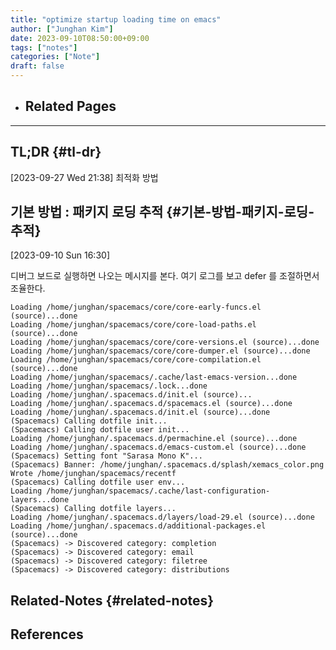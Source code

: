 ```yaml
---
title: "optimize startup loading time on emacs"
author: ["Junghan Kim"]
date: 2023-09-10T08:50:00+09:00
tags: ["notes"]
categories: ["Note"]
draft: false
---
```


-   Related Pages
    -

---


## TL;DR {#tl-dr}

<span class="timestamp-wrapper"><span class="timestamp">[2023-09-27 Wed 21:38] </span></span> 최적화 방법


## 기본 방법  : 패키지 로딩 추적 {#기본-방법-패키지-로딩-추적}

<span class="timestamp-wrapper"><span class="timestamp">[2023-09-10 Sun 16:30]</span></span>

디버그 보드로 실행하면 나오는 메시지를 본다. 여기 로그를 보고 defer 를 조절하면서 조율한다.

```text
Loading /home/junghan/spacemacs/core/core-early-funcs.el (source)...done
Loading /home/junghan/spacemacs/core/core-load-paths.el (source)...done
Loading /home/junghan/spacemacs/core/core-versions.el (source)...done
Loading /home/junghan/spacemacs/core/core-dumper.el (source)...done
Loading /home/junghan/spacemacs/core/core-compilation.el (source)...done
Loading /home/junghan/spacemacs/.cache/last-emacs-version...done
Loading /home/junghan/spacemacs/.lock...done
Loading /home/junghan/.spacemacs.d/init.el (source)...
Loading /home/junghan/.spacemacs.d/spacemacs.el (source)...done
Loading /home/junghan/.spacemacs.d/init.el (source)...done
(Spacemacs) Calling dotfile init...
(Spacemacs) Calling dotfile user init...
Loading /home/junghan/.spacemacs.d/permachine.el (source)...done
Loading /home/junghan/.spacemacs.d/emacs-custom.el (source)...done
(Spacemacs) Setting font "Sarasa Mono K"...
(Spacemacs) Banner: /home/junghan/.spacemacs.d/splash/xemacs_color.png
Wrote /home/junghan/spacemacs/recentf
(Spacemacs) Calling dotfile user env...
Loading /home/junghan/spacemacs/.cache/last-configuration-layers...done
(Spacemacs) Calling dotfile layers...
Loading /home/junghan/.spacemacs.d/layers/load-29.el (source)...done
Loading /home/junghan/.spacemacs.d/additional-packages.el (source)...done
(Spacemacs) -> Discovered category: completion
(Spacemacs) -> Discovered category: email
(Spacemacs) -> Discovered category: filetree
(Spacemacs) -> Discovered category: distributions
```


## Related-Notes {#related-notes}

## References

<style>.csl-entry{text-indent: -1.5em; margin-left: 1.5em;}</style><div class="csl-bib-body">
</div>
